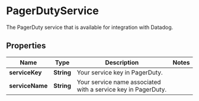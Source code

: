 # PagerDutyService

The PagerDuty service that is available for integration with Datadog.

## Properties

| Name            | Type       | Description                                                   | Notes |
| --------------- | ---------- | ------------------------------------------------------------- | ----- |
| **serviceKey**  | **String** | Your service key in PagerDuty.                                |
| **serviceName** | **String** | Your service name associated with a service key in PagerDuty. |

